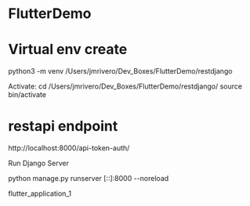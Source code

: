 # FlutterDemo

# Virtual env create

python3 -m venv /Users/jmrivero/Dev_Boxes/FlutterDemo/restdjango

Activate:
cd /Users/jmrivero/Dev_Boxes/FlutterDemo/restdjango/
source bin/activate



# restapi endpoint
http://localhost:8000/api-token-auth/


Run Django Server

python manage.py runserver [::]:8000 --noreload


flutter_application_1